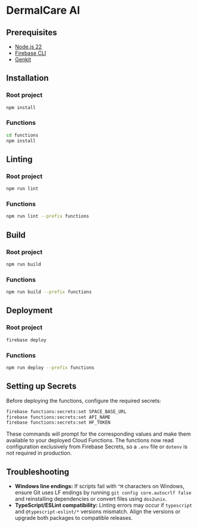 # DermalCare AI

## Prerequisites

- [Node.js 22](https://nodejs.org/en/download)
- [Firebase CLI](https://firebase.google.com/docs/cli)
- [Genkit](https://firebase.google.com/products/genkit)

## Installation

### Root project

```sh
npm install
```

### Functions

```sh
cd functions
npm install
```

## Linting

### Root project

```sh
npm run lint
```

### Functions

```sh
npm run lint --prefix functions
```

## Build

### Root project

```sh
npm run build
```

### Functions

```sh
npm run build --prefix functions
```

## Deployment

### Root project

```sh
firebase deploy
```

### Functions

```sh
npm run deploy --prefix functions
```

## Setting up Secrets

Before deploying the functions, configure the required secrets:

```sh
firebase functions:secrets:set SPACE_BASE_URL
firebase functions:secrets:set API_NAME
firebase functions:secrets:set HF_TOKEN
```

These commands will prompt for the corresponding values and make them available to your deployed Cloud Functions. The functions now read configuration exclusively from Firebase Secrets, so a `.env` file or `dotenv` is not required in production.

## Troubleshooting

- **Windows line endings:** If scripts fail with `^M` characters on Windows, ensure Git uses LF endings by running `git config core.autocrlf false` and reinstalling dependencies or convert files using `dos2unix`.
- **TypeScript/ESLint compatibility:** Linting errors may occur if `typescript` and `@typescript-eslint/*` versions mismatch. Align the versions or upgrade both packages to compatible releases.
